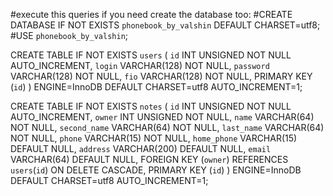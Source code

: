 #execute this queries if you need create the database too:
#CREATE DATABASE IF NOT EXISTS `phonebook_by_valshin` DEFAULT CHARSET=utf8;
#USE `phonebook_by_valshin`;

CREATE TABLE IF NOT EXISTS `users` (
  `id` INT UNSIGNED NOT NULL AUTO_INCREMENT,
  `login` VARCHAR(128) NOT NULL,
  `password` VARCHAR(128) NOT NULL,
  `fio` VARCHAR(128) NOT NULL,
  PRIMARY KEY (`id`)
) ENGINE=InnoDB DEFAULT CHARSET=utf8 AUTO_INCREMENT=1;

CREATE TABLE IF NOT EXISTS `notes` (
  `id` INT UNSIGNED NOT NULL AUTO_INCREMENT,
  `owner` INT UNSIGNED NOT NULL,
  `name` VARCHAR(64) NOT NULL,
  `second_name` VARCHAR(64) NOT NULL,
  `last_name` VARCHAR(64) NOT NULL,
  `phone` VARCHAR(15) NOT NULL,
  `home_phone` VARCHAR(15) DEFAULT NULL,
  `address` VARCHAR(200) DEFAULT NULL,
  `email` VARCHAR(64) DEFAULT NULL,
  FOREIGN KEY (`owner`) REFERENCES `users`(`id`) ON DELETE CASCADE,
  PRIMARY KEY (`id`)
) ENGINE=InnoDB DEFAULT CHARSET=utf8 AUTO_INCREMENT=1;
